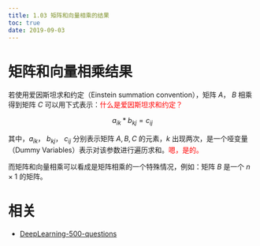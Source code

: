 ```yaml
---
title: 1.03 矩阵和向量相乘的结果
toc: true
date: 2019-09-03
---
```


# 矩阵和向量相乘结果

若使用爱因斯坦求和约定（Einstein summation convention），矩阵 $A$， $B$ 相乘得到矩阵 $C$ 可以用下式表示：<span style="color:red;">什么是爱因斯坦求和约定？</span>

$$
a_{ik}*b_{kj}=c_{ij}
$$

其中，$a_{ik}$， $b_{kj}$， $c_{ij}$ 分别表示矩阵 $A, B, C$ 的元素，$k$ 出现两次，是一个哑变量（Dummy Variables）表示对该参数进行遍历求和。<span style="color:red;">嗯，是的。</span>

而矩阵和向量相乘可以看成是矩阵相乘的一个特殊情况，例如：矩阵 $B$ 是一个 $n \times 1$ 的矩阵。







# 相关

- [DeepLearning-500-questions](https://github.com/scutan90/DeepLearning-500-questions)
